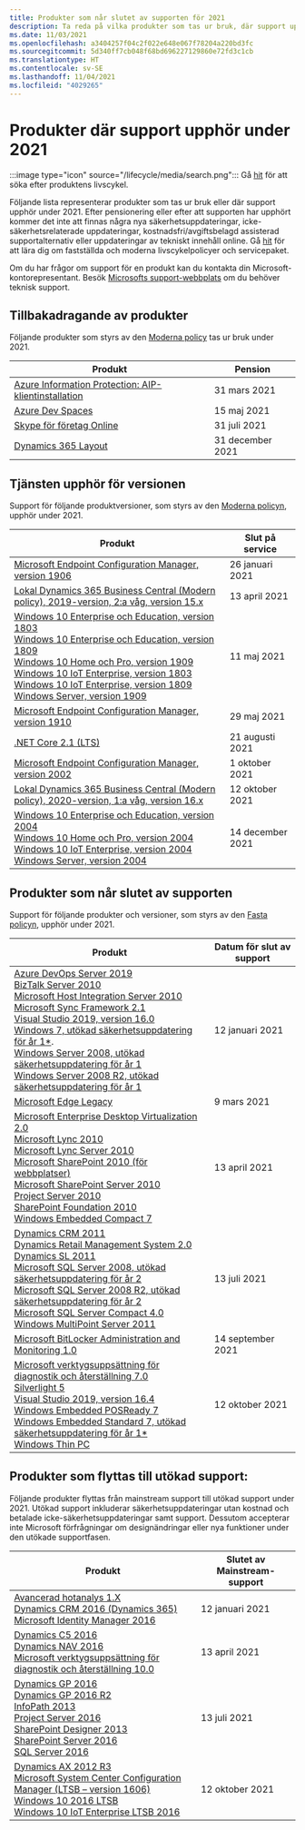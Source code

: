 ```yaml
---
title: Produkter som når slutet av supporten för 2021
description: Ta reda på vilka produkter som tas ur bruk, där support upphör eller går från mainstream support till utökad support under 2021.
ms.date: 11/03/2021
ms.openlocfilehash: a3404257f04c2f022e648e067f78204a220bd3fc
ms.sourcegitcommit: 5d340ff7cb048f68bd696227129860e72fd3c1cb
ms.translationtype: HT
ms.contentlocale: sv-SE
ms.lasthandoff: 11/04/2021
ms.locfileid: "4029265"
---
```

# <a name="products-ending-support-in-2021"></a>Produkter där support upphör under 2021

:::image type="icon" source="/lifecycle/media/search.png":::
Gå [hit](/lifecycle/products/) för att söka efter produktens livscykel.

Följande lista representerar produkter som tas ur bruk eller där support upphör under 2021. Efter pensionering eller efter att supporten har upphört kommer det inte att finnas några nya säkerhetsuppdateringar, icke-säkerhetsrelaterade uppdateringar, kostnadsfri/avgiftsbelagd assisterad supportalternativ eller uppdateringar av tekniskt innehåll online. Gå [hit](/lifecycle/overview/product-end-of-support-overview) för att lära dig om fastställda och moderna livscykelpolicyer och servicepaket.

Om du har frågor om support för en produkt kan du kontakta din Microsoft-kontorepresentant. Besök [Microsofts support-webbplats](https://support.microsoft.com/contactus/?ws=support) om du behöver teknisk support.

## <a name="product-retirements"></a>Tillbakadragande av produkter

Följande produkter som styrs av den [Moderna policy](/lifecycle/policies/modern) tas ur bruk under 2021.

| Produkt | Pension |
| --- | --- |
| [Azure Information Protection: AIP-klientinstallation](/lifecycle/products/azure-information-protection-client?branch=live)<br> | 31 mars 2021 |
| [Azure Dev Spaces](/lifecycle/products/azure-dev-spaces?branch=live)<br> | 15 maj 2021 |
| [Skype för företag Online](/lifecycle/products/skype-for-business-online?branch=live)<br> | 31 juli 2021 |
| [Dynamics 365 Layout](/lifecycle/products/dynamics-365-layout?branch=live)<br> | 31 december 2021 |


## <a name="release-end-of-servicing"></a>Tjänsten upphör för versionen

Support för följande produktversioner, som styrs av den [Moderna policyn](/lifecycle/policies/modern), upphör under 2021.

| Produkt | Slut på service |
| --- | --- |
| [Microsoft Endpoint Configuration Manager, version 1906](/lifecycle/products/microsoft-endpoint-configuration-manager?branch=live)<br> | 26 januari 2021 |
| [Lokal Dynamics 365 Business Central (Modern policy), 2019-version, 2:a våg, version 15.x](/lifecycle/products/dynamics-365-business-central-onpremises-modern-policy?branch=live)<br> | 13 april 2021 |
| [Windows 10 Enterprise och Education, version 1803](/lifecycle/products/windows-10-enterprise-and-education?branch=live)<br>[Windows 10 Enterprise och Education, version 1809](/lifecycle/products/windows-10-enterprise-and-education?branch=live)<br>[Windows 10 Home och Pro, version 1909](/lifecycle/products/windows-10-home-and-pro?branch=live)<br>[Windows 10 IoT Enterprise, version 1803](/lifecycle/products/windows-10-iot-enterprise?branch=live)<br>[Windows 10 IoT Enterprise, version 1809](/lifecycle/products/windows-10-iot-enterprise?branch=live)<br>[Windows Server, version 1909](/lifecycle/products/windows-server?branch=live)<br> | 11 maj 2021 |
| [Microsoft Endpoint Configuration Manager, version 1910](/lifecycle/products/microsoft-endpoint-configuration-manager?branch=live)<br> | 29 maj 2021 |
| [.NET Core 2.1 (LTS)](/lifecycle/products/microsoft-net-and-net-core?branch=live)<br> | 21 augusti 2021 |
| [Microsoft Endpoint Configuration Manager, version 2002](/lifecycle/products/microsoft-endpoint-configuration-manager?branch=live)<br> | 1 oktober 2021 |
| [Lokal Dynamics 365 Business Central (Modern policy), 2020-version, 1:a våg, version 16.x](/lifecycle/products/dynamics-365-business-central-onpremises-modern-policy?branch=live)<br> | 12 oktober 2021 |
| [Windows 10 Enterprise och Education, version 2004](/lifecycle/products/windows-10-enterprise-and-education?branch=live)<br>[Windows 10 Home och Pro, version 2004](/lifecycle/products/windows-10-home-and-pro?branch=live)<br>[Windows 10 IoT Enterprise, version 2004](/lifecycle/products/windows-10-iot-enterprise?branch=live)<br>[Windows Server, version 2004](/lifecycle/products/windows-server?branch=live)<br> | 14 december 2021 |


## <a name="products-reaching-end-of-support"></a>Produkter som når slutet av supporten

Support för följande produkter och versioner, som styrs av den [Fasta policyn](/lifecycle/policies/fixed), upphör under 2021.

| Produkt | Datum för slut av support |
| --- | --- |
| [Azure DevOps Server 2019](/lifecycle/products/azure-devops-server-2019?branch=live)<br>[BizTalk Server 2010](/lifecycle/products/biztalk-server-2010?branch=live)<br>[Microsoft Host Integration Server 2010](/lifecycle/products/microsoft-host-integration-server-2010?branch=live)<br>[Microsoft Sync Framework 2.1](/lifecycle/products/microsoft-sync-framework-21?branch=live)<br>[Visual Studio 2019, version 16.0](/lifecycle/products/visual-studio-2019?branch=live)<br>[Windows 7, utökad säkerhetsuppdatering för år 1*](/lifecycle/products/windows-7?branch=live).<br>[Windows Server 2008, utökad säkerhetsuppdatering för år 1](/lifecycle/products/windows-server-2008?branch=live)<br>[Windows Server 2008 R2, utökad säkerhetsuppdatering för år 1](/lifecycle/products/windows-server-2008-r2?branch=live)<br> | 12 januari 2021 |
| [Microsoft Edge Legacy](/lifecycle/products/microsoft-edge-legacy?branch=live)<br> | 9 mars 2021 |
| [Microsoft Enterprise Desktop Virtualization 2.0](/lifecycle/products/microsoft-enterprise-desktop-virtualization-20?branch=live)<br>[Microsoft Lync 2010](/lifecycle/products/microsoft-lync-2010?branch=live)<br>[Microsoft Lync Server 2010](/lifecycle/products/microsoft-lync-server-2010?branch=live)<br>[Microsoft SharePoint 2010 (för webbplatser)](/lifecycle/products/microsoft-sharepoint-2010?branch=live)<br>[Microsoft SharePoint Server 2010](/lifecycle/products/microsoft-sharepoint-server-2010?branch=live)<br>[Project Server 2010](/lifecycle/products/project-server-2010?branch=live)<br>[SharePoint Foundation 2010](/lifecycle/products/sharepoint-foundation-2010?branch=live)<br>[Windows Embedded Compact 7](/lifecycle/products/windows-embedded-compact-7?branch=live)<br> | 13 april 2021 |
| [Dynamics CRM 2011](/lifecycle/products/dynamics-crm-2011?branch=live)<br>[Dynamics Retail Management System 2.0](/lifecycle/products/dynamics-retail-management-system-20?branch=live)<br>[Dynamics SL 2011](/lifecycle/products/dynamics-sl-2011?branch=live)<br>[Microsoft SQL Server 2008, utökad säkerhetsuppdatering för år 2](/lifecycle/products/microsoft-sql-server-2008?branch=live)<br>[Microsoft SQL Server 2008 R2, utökad säkerhetsuppdatering för år 2](/lifecycle/products/microsoft-sql-server-2008-r2?branch=live)<br>[Microsoft SQL Server Compact 4.0](/lifecycle/products/microsoft-sql-server-compact-40?branch=live)<br>[Windows MultiPoint Server 2011](/lifecycle/products/windows-multipoint-server-2011?branch=live)<br> | 13 juli 2021 |
| [Microsoft BitLocker Administration and Monitoring 1.0](/lifecycle/products/microsoft-bitlocker-administration-and-monitoring-10?branch=live)<br> | 14 september 2021 |
| [Microsoft verktygsuppsättning för diagnostik och återställning 7.0](/lifecycle/products/microsoft-diagnostics-and-recovery-toolset-70?branch=live)<br>[Silverlight 5](/lifecycle/products/silverlight-5?branch=live)<br>[Visual Studio 2019, version 16.4](/lifecycle/products/visual-studio-2019?branch=live)<br>[Windows Embedded POSReady 7](/lifecycle/products/windows-embedded-posready-7?branch=live)<br>[Windows Embedded Standard 7, utökad säkerhetsuppdatering för år 1*](/lifecycle/products/windows-embedded-standard-7?branch=live)<br>[Windows Thin PC](/lifecycle/products/windows-thin-pc?branch=live)<br> | 12 oktober 2021 |


## <a name="products-moving-to-extended-support"></a>Produkter som flyttas till utökad support:

Följande produkter flyttas från mainstream support till utökad support under 2021. Utökad support inkluderar säkerhetsuppdateringar utan kostnad och betalade icke-säkerhetsuppdateringar samt support. Dessutom accepterar inte Microsoft förfrågningar om designändringar eller nya funktioner under den utökade supportfasen.

| Produkt | Slutet av Mainstream-support |
| --- | --- |
| [Avancerad hotanalys 1.X](/lifecycle/products/advanced-threat-analytics-1x?branch=live)<br>[Dynamics CRM 2016 (Dynamics 365)](/lifecycle/products/dynamics-crm-2016-dynamics-365?branch=live)<br>[Microsoft Identity Manager 2016](/lifecycle/products/microsoft-identity-manager-2016?branch=live)<br> | 12 januari 2021 |
| [Dynamics C5 2016](/lifecycle/products/dynamics-c5-2016?branch=live)<br>[Dynamics NAV 2016](/lifecycle/products/dynamics-nav-2016?branch=live)<br>[Microsoft verktygsuppsättning för diagnostik och återställning 10.0](/lifecycle/products/microsoft-diagnostics-and-recovery-toolset-100?branch=live)<br> | 13 april 2021 |
| [Dynamics GP 2016](/lifecycle/products/dynamics-gp-2016?branch=live)<br>[Dynamics GP 2016 R2](/lifecycle/products/dynamics-gp-2016-r2?branch=live)<br>[InfoPath 2013](/lifecycle/products/infopath-2013?branch=live)<br>[Project Server 2016](/lifecycle/products/project-server-2016?branch=live)<br>[SharePoint Designer 2013](/lifecycle/products/sharepoint-designer-2013?branch=live)<br>[SharePoint Server 2016](/lifecycle/products/sharepoint-server-2016?branch=live)<br>[SQL Server 2016](/lifecycle/products/sql-server-2016?branch=live)<br> | 13 juli 2021 |
| [Dynamics AX 2012 R3](/lifecycle/products/dynamics-ax-2012-r3?branch=live)<br>[Microsoft System Center Configuration Manager (LTSB – version 1606)](/lifecycle/products/microsoft-system-center-configuration-manager-ltsb-version-1606?branch=live)<br>[Windows 10 2016 LTSB](/lifecycle/products/windows-10-2016-ltsb?branch=live)<br>[Windows 10 IoT Enterprise LTSB 2016](/lifecycle/products/windows-10-iot-enterprise-ltsb-2016?branch=live)<br> | 12 oktober 2021 |
